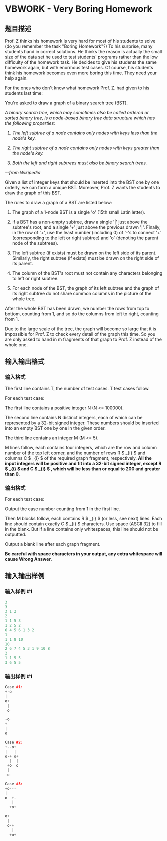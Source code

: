 # VBWORK - Very Boring Homework

## 题目描述

Prof. Z thinks his homework is very hard for most of his students to solve (do you remember the task "Boring Homework"?) To his surprise, many students hand in correct solutions. He thinks the reason is actually the small size of the data set he used to test students' programs rather than the low difficulty of the homework task. He decides to give his students the same homework again, but with enormous test cases. Of course, his students think his homework becomes even more boring this time. They need your help again.

For the ones who don't know what homework Prof. Z. had given to his students last time:

You're asked to draw a graph of a binary search tree (BST).

_A binary search tree, which may sometimes also be called ordered or sorted binary tree, is a node-based binary tree data structure which has the following properties:_

1. _The left subtree of a node contains only nodes with keys less than the node's key._

2. _The right subtree of a node contains only nodes with keys greater than the node's key._

3. _Both the left and right subtrees must also be binary search trees._

_--from Wikipedia_

Given a list of integer keys that should be inserted into the BST one by one orderly, we can form a unique BST. Moreover, Prof. Z wants the students to draw the graph of this BST.

The rules to draw a graph of a BST are listed below:

1. The graph of a 1-node BST is a single 'o' (15th small Latin letter).

2. If a BST has a non-empty subtree, draw a single '|' just above the subtree's root, and a single '+' just above the previous drawn '|'. Finally, in the row of '+', use the least number (including 0) of '-'s to connect '+' (corresponding to the left or right subtree) and 'o' (denoting the parent node of the subtrees).

3. The left subtree (if exists) must be drawn on the left side of its parent. Similarly, the right subtree (if exists) must be drawn on the right side of its parent.

4. The column of the BST's root must not contain any characters belonging to left or right subtree.

5. For each node of the BST, the graph of its left subtree and the graph of its right subtree do not share common columns in the picture of the whole tree.

After the whole BST has been drawn, we number the rows from top to bottom, counting from 1, and so do the columns from left to right, counting from 1.

Due to the large scale of the tree, the graph will become so large that it is impossible for Prof. Z to check every detail of the graph this time. So you are only asked to hand in m fragments of that graph to Prof. Z instead of the whole one.

## 输入输出格式

### 输入格式

The first line contains T, the number of test cases. T test cases follow.

For each test case:

The first line contains a positive integer N (N <= 100000).

The second line contains N distinct integers, each of which can be represented by a 32-bit signed integer. These numbers should be inserted into an empty BST one by one in the given order.

The third line contains an integer M (M <= 5).

M lines follow, each contains four integers, which are the row and column number of the top left corner, and the number of rows R $ _{i} $ and columns C $ _{i} $ of the required graph fragment, respectively. **All the input integers will be positive and fit into a 32-bit signed integer, except R $ _{i} $ and C $ _{i} $ , which will be less than or equal to 200 and greater than 0**.

### 输出格式

For each test case:

Output the case number counting from 1 in the first line.

Then M blocks follow, each contains R $ _{i} $ (or less, see next) lines. Each line should contain exactly C $ _{i} $ characters. Use space (ASCII 32) to fill in the blank. But if a line contains only whitespaces, this line should not be outputted.

Output a blank line after each graph fragment.

**Be careful with space characters in your output, any extra whitespace will cause Wrong Answer.**

## 输入输出样例

### 输入样例 #1

```cpp
3
3
3 1 2
2
1 1 5 3
1 2 5 2
6 4 5 6 1 3 2
1
1 1 8 10
10
2 6 7 4 5 3 1 9 10 8
2
1 1 5 5
3 6 5 5
```


### 输出样例 #1

```cpp
Case #1:
+-o
|  
o+ 
 | 
 o 

-o
+ 
| 
o 

Case #2:
+--o+     
|   |     
o-+ o+    
  |  |    
 +o  o    
 |        
 o        

Case #3:
+o---
|    
o  +-
   | 
  +o+

o+   
 |   
 o-+ 
   | 
  +o+
```


